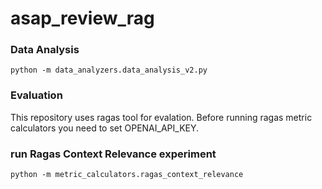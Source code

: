# asap_review_rag

### Data Analysis
```
python -m data_analyzers.data_analysis_v2.py
```

### Evaluation
This repository uses ragas tool for evalation. Before running ragas metric calculators you need to set OPENAI_API_KEY.

### run Ragas Context Relevance experiment
```
python -m metric_calculators.ragas_context_relevance
```
